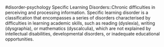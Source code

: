 #disorder-psychology 
Specific Learning Disorders::Chronic difficulties in perceiving and processing information. Specific learning disorder is a classification that encompasses a series of disorders characterised by difficulties in learning academic skills, such as reading (dyslexia), writing (dysgraphia), or mathematics (dyscalculia), which are not explained by intellectual disabilities, developmental disorders, or inadequate educational opportunities. 